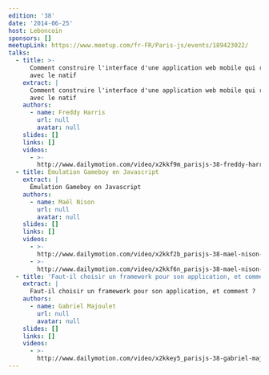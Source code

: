 ```yaml
---
edition: '38'
date: '2014-06-25'
host: Leboncoin
sponsors: []
meetupLink: https://www.meetup.com/fr-FR/Paris-js/events/189423022/
talks:
  - title: >-
      Comment construire l'interface d'une application web mobile qui rivalise
      avec le natif
    extract: |
      Comment construire l'interface d'une application web mobile qui rivalise
      avec le natif
    authors:
      - name: Freddy Harris
        url: null
        avatar: null
    slides: []
    links: []
    videos:
      - >-
        http://www.dailymotion.com/video/x2kkf9m_parisjs-38-freddy-harris-comment-construire-l-interface-d-une-application-web-mobile-qui-rivalise-av_webcam
  - title: Émulation Gameboy en Javascript
    extract: |
      Émulation Gameboy en Javascript
    authors:
      - name: Maël Nison
        url: null
        avatar: null
    slides: []
    links: []
    videos:
      - >-
        http://www.dailymotion.com/video/x2kkf2b_parisjs-38-mael-nison-emulation-gameboy-en-javascript-1-2_webcam
      - >-
        http://www.dailymotion.com/video/x2kkf6n_parisjs-38-mael-nison-emulation-gameboy-en-javascript-2-2_webcam
  - title: 'Faut-il choisir un framework pour son application, et comment ?'
    extract: |
      Faut-il choisir un framework pour son application, et comment ?
    authors:
      - name: Gabriel Majoulet
        url: null
        avatar: null
    slides: []
    links: []
    videos:
      - >-
        http://www.dailymotion.com/video/x2kkey5_parisjs-38-gabriel-majoulet-faut-il-choisir-un-framework-pour-son-application-et-comment_webcam
---
```

